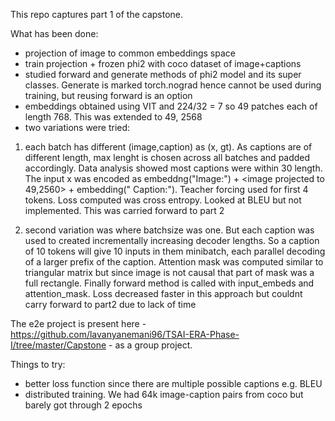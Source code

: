 This repo captures part 1 of the capstone.

What has been done:
- projection of image to common embeddings space
- train projection + frozen phi2 with coco dataset of image+captions
- studied forward and generate methods of phi2 model and its super classes. Generate is marked torch.nograd hence cannot be used during training, but reusing forward is an option
- embeddings obtained using VIT and 224/32 = 7 so 49 patches each of length 768. This was extended to 49, 2568
- two variations were tried:
1) each batch has different (image,caption) as (x, gt). As captions are of different length, max lenght is chosen across all batches and padded accordingly. Data analysis showed most captions were within 30 length.
The input x was encoded as embeddng("Image:") + <image projected to 49,2560> + embedding(" Caption:"). Teacher forcing used for first 4 tokens. Loss computed was cross entropy. Looked at BLEU but not implemented. This was carried forward to part 2

2) second variation was where batchsize was one. But each caption was used to created incrementally increasing decoder lengths. So a caption of 10 tokens will give 10 inputs in them minibatch, each parallel decoding of a larger prefix of the caption. Attention mask was computed similar to triangular matrix but since image is not causal that part of mask was a full rectangle. Finally forward method is called with input_embeds and attention_mask. Loss decreased faster in this approach but couldnt carry forward to part2 due to lack of time

The e2e project is present here - https://github.com/lavanyanemani96/TSAI-ERA-Phase-I/tree/master/Capstone - as a group project.

Things to try:
- better loss function since there are multiple possible captions e.g. BLEU
- distributed training. We had 64k image-caption pairs from coco but barely got through 2 epochs
